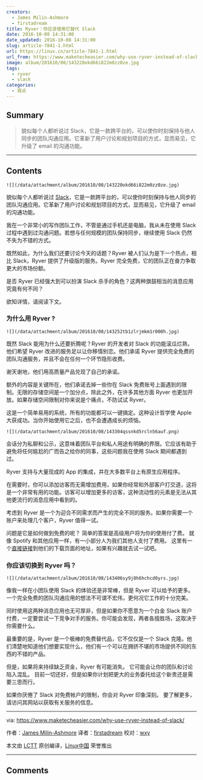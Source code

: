 ```yaml
---
creators:
  - James Milin-Ashmore
  - firstadream
title: Ryver：你应该使用它替代 Slack
date: 2016-10-08 14:31:00
date_updated: 2016-10-08 14:31:00
slug: article-7841-1.html
url: https://linux.cn/article-7841-1.html
url_from: https://www.maketecheasier.com/why-use-ryver-instead-of-slack/
image: album/201610/08/143220okd66i822m0zz0ze.jpg
tags:
  - ryver
  - slack
categories:
  - 观点
---
```


## Summary

> 貌似每个人都听说过 Slack，它是一款跨平台的，可以使你时刻保持与他人同步的团队沟通应用。它革新了用户讨论和规划项目的方式，显而易见，它升级了 email 的沟通功能。

***

<!-- more -->

## Contents

`![](/data/attachment/album/201610/08/143220okd66i822m0zz0ze.jpg)`

貌似每个人都听说过 [Slack](https://www.maketecheasier.com/new-slack-features/)，它是一款跨平台的，可以使你时刻保持与他人同步的团队沟通应用。它革新了用户讨论和规划项目的方式，显而易见，它升级了 email 的沟通功能。

我在一个非常小的写作团队工作，不管是通过手机还是电脑，我从未在使用 Slack 过程中遇到过沟通问题。若想与任何规模的团队保持同步，继续使用 Slack 仍然不失为不错的方式。

既然如此，为什么我们还要讨论今天的话题？Ryver 被人们认为是下一个热点，相比 Slack，Ryver 提供了升级版的服务。Ryver 完全免费，它的团队正在奋力争取更大的市场份额。

是否 Ryver 已经强大到可以扮演 Slack 杀手的角色？这两种旗鼓相当的消息应用究竟有何不同？

欲知详情，请阅读下文。

### 为什么用 Ryver ?

`![](/data/attachment/album/201610/08/143252tb1zlrjmkm1r000h.jpg)`

既然 Slack 能用为什么还要折腾呢？Ryver 的开发者对 Slack 的功能滚瓜烂熟，他们希望 Ryver 改进的服务足以让你移情别恋。他们承诺 Ryver 提供完全免费的团队沟通服务，并且不会在任何一个环节隐形收费。

谢天谢地，他们用高质量产品兑现了自己的承诺。

额外的内容是关键所在，他们承诺去掉一些你在 Slack 免费账号上面遇到的限制。无限的存储空间是一个加分点，除此之外，在许多其他方面 Ryver 也更加开放。如果存储空间限制对你来说是个痛点，不防试试 Ryver。

这是一个简单易用的系统，所有的功能都可以一键搞定。这种设计哲学使 Apple 大获成功。当你开始使用它之后，也不会遭遇成长的烦恼。

`![](/data/attachment/album/201610/08/143304qssnkd5rcln56auf.png)`

会话分为私聊和公示，这意味着团队平台和私人用途有明确的界限。它应该有助于避免将任何尴尬的广而告之给你的同事，这些问题我在使用 Slack 期间都遇到过。

Ryver 支持与大量现成的 App 的集成，并在大多数平台上有原生应用程序。

在需要时，你可以添加访客而无需增加费用，如果你经常和外部客户打交道，这将是一个非常有用的功能。访客可以增加更多的访客，这种流动性的元素是无法从其他更流行的消息应用中看到的。

考虑到 Ryver 是一个为迎合不同需求而产生的完全不同的服务。如果你需要一个账户来处理几个客户，Ryver 值得一试。

问题是它是如何做到免费的呢？ 简单的答案是高级用户将为你的使用付了费。 就像 Spotify 和其他应用一样，有一小部分人为我们其他人支付了费用。 这里有一个[直接链接](http://www.ryver.com/downloads/)到他们的下载页面的地址，如果有兴趣就去试一试吧。

### 你应该切换到 Ryver 吗？

`![](/data/attachment/album/201610/08/143406sy9j8h6hchcd0yrs.jpg)`

像我一样在小团队使用 Slack 的体验还是非常棒，但是 Ryver 可以给予的更多。一个完全免费的团队沟通应用的想法不可谓不宏伟，更何况它工作的十分完美。

同时使用这两种消息应用也无可厚非，但是如果你不愿意为一个白金 Slack 账户付费，一定要尝试一下竞争对手的服务。你可能会发现，两者各擅胜场，这取决于你需要什么。

最重要的是，Ryver 是一个极棒的免费替代品，它不仅仅是一个 Slack 克隆。他们清楚地知道他们想要实现什么，他们有一个可以在拥挤不堪的市场提供不同的东西的不错的产品。

但是，如果将来持续缺乏资金，Ryver 有可能消失。 它可能会让你的团队和讨论陷入混乱。 目前一切还好，但是如果你计划把更大的业务委托给这个新贵还是需要三思而行。

如果你厌倦了 Slack 对免费帐户的限制，你会对 Ryver 印象深刻。 要了解更多，请访问其网站以获取有关服务的信息。

---

via: <https://www.maketecheasier.com/why-use-ryver-instead-of-slack/>

作者：[James Milin-Ashmore](https://www.maketecheasier.com/author/james-ashmore/) 译者：[firstadream](https://github.com/firstadream) 校对：[wxy](https://github.com/wxy)

本文由 [LCTT](https://github.com/LCTT/TranslateProject) 原创编译，[Linux中国](https://linux.cn/) 荣誉推出

***

## Comments
